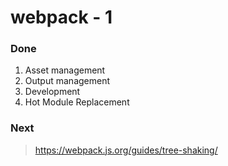 # webpack - 1

### Done

1. Asset management
2. Output management
3. Development
4. Hot Module Replacement

### Next

>  https://webpack.js.org/guides/tree-shaking/